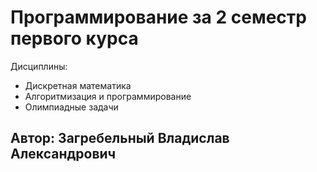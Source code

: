 # Программирование за 2 семестр первого курса
Дисциплины:
- Дискретная математика
- Алгоритмизация и программирование
- Олимпиадные задачи
## Автор: Загребельный Владислав Александрович
